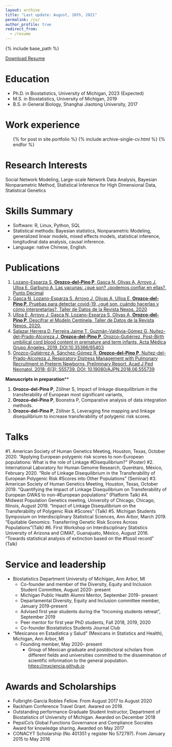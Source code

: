 ```yaml
---
layout: archive
title: "Last update: August, 10th, 2021"
permalink: /cv/
author_profile: true
redirect_from:
  - /resume
---
```


{% include base_path %}

[Download Resume](https://umich.box.com/s/qaa2h6vub3ibhipkl6k9w2ludqt8jeju)

Education
======
* Ph.D. in Biostatistics, University of Michigan, 2023 (Expected)
* M.S. in Biostatistics, University of Michigan, 2019 
* B.S. in General Biology, Shanghai Jiaotong University, 2017

Work experience
======
<ul>{% for post in site.portfolio %}
    {% include archive-single-cv.html %}
  {% endfor %}</ul>
  
Research Interests
======
Social Network Modeling, Large-scale Network Data Analysis, Bayesian Nonparametric Method, Statistical Inference for High Dimensional Data, Statistical Genetics 

Skills Summary
======
* Software: R, Linux, Python, SQL
* Statistical methods: Bayesian statistics, Nonparametric Modeling, generalized linear models, mixed effects models, statistical inference, longitudinal data analysis, causal inference.
* Language: native Chinese, English.

Publications
======
1. [Lozano-Esparza S, **Orozco-del-Pino P**, Gasca N, Olivas A, Arroyo J, Ulloa E, Garbuno A, Las vacunas: ¿qué son? ¿podemos confiar en ellas?, Punto Decimal](https://puntodecimal.mx/ciencia/las-vacunas-que-son-y-podemos-confiar-en-ellas)
2. [Gasca N, Lozano-Esparza S, Arroyo J, Olivas A, Ulloa E, **Orozco-del-Pino P**, Pruebas para detectar covid-19, ¿qué son, cuándo hacerlas y cómo interpretarlas?, Taller de Datos de la Revista Nexos. 2020](https://datos.nexos.com.mx/?p=1771)
3. [Ulloa E, Arroyo J, Gasca N, Lozano-Esparza S, Olivas A, **Orozco-del-Pino P**, Descifrar el Modelo Centinela, Taller de Datos de la Revista Nexos. 2020.](https://datos.nexos.com.mx/?p=1520)
4. [Salazar Herrera D, Ferreira Jaime T, Guzmán-Valdivia-Gómez G, Nuñez-del-Prado-Alcoreza J, **Orozco-del-Pino P**, Orozco-Gutiérrez, Post-Birth umbilical cord blood content in premature and term infants, Acta Médica Grupo Ángeles. 2019, DOI:10.35366/95403](https://www.medigraphic.com/cgi-bin/new/resumenI.cgi?IDARTICULO=95403)
5. [Orozco-Gutiérrez A, Sánchez-Gómez R, **Orozco-del-Pino P**, Nuñez-del-Prado-Alcoreza J. Respiratory Distress Management with Pulmonary Recruitment in Preterm Newborns, Preliminary Report. Acad J Ped Neonatol. 2018; 6(3): 555739. DOI: 10.19080/AJPN.2018.06.555739](https://juniperpublishers.com/ajpn/AJPN.MS.ID.555739.php)

**Manuscripts in preparation****
1. **Orozco-del-Pino P**, Zöllner S, Impact of linkage disequilibrium in the transferability of European most significant variants, 
2. **Orozco-del-Pino P**, Boonstra P, Comparative analysis of data integration methods.
3. **Orozco-del-Pino P**, Zöllner S, Leveraging fine mapping and linkage disequilibrium to increase transferability of polygenic risk scores.
  
Talks
======
#1. American Society of Human Genetics Meeting, Houston, Texas, October 2020. “Applying European polygenic risk scores to non-European populations: What is the role of Linkage #Disequilibrium?” (Poster)
#2. International Laboratory for Human Genome Research, Querétaro, México, February 2020. “Role of Linkage Disequilibrium in the Transferability of European Polygenic Risk #Scores into Other Populations” (Seminar)
#3. American Society of Human Genetics Meeting, Houston, Texas, October 2019. “Quantifying the Impact of Linkage Disequilibrium on Transferability of European GWAS to non-#European populations” (Platform Talk)
#4. Midwest Population Genetics meeting, University of Chicago, Chicago, Illinois, August 2019. “Impact of Linkage Disequilibrium on the Transferability of Polygenic Risk #Scores” (Talk)
#5. Michigan Students Symposium on Interdisciplinary Statistical Sciences, Ann Arbor, March 2019. “Equitable Genomics: Transferring Genetic Risk Scores Across Populations”(Talk)
#6. First Workshop on Interdisciplinary Statistics University of Arizona and CIMAT, Guanajuato, México, August 2016. “Towards statistical analysis of extinction based on the #fossil record” (Talk)
  
Service and leadership
======
* Biostatistics Department University of Michigan, Ann Arbor, MI
  * Co-founder and member of the Diversity, Equity and Inclusion Student Committee, August 2020- present 
  * Michigan Public Health Alumni Mentor, September 2019- present
  * Departamental Diversity, Equity and Inclusion committee member, January 2019-present
  * Advised first year students during the “Incoming students retreat”, September 2019
  * Peer mentor for first year PhD students, Fall 2018, 2019, 2020
  * Co-founder Biostatistics Students Journal Club
* “Mexicanos en Estadística y Salud” (Mexicans in Statistics and Health), Michigan, Ann Arbor, MI
  * Founding member, May 2020- present
    * Group of Mexican graduate and postdoctoral scholars from different fields and universities committed to the dissemination of scientific information to the general population. https://mxciencia.github.io

Awards and Scholarships
======
* Fulbright-Garcia Robles Fellow. From August 2017 to August 2020
* Rackham Conference Travel Grant. Awared on 2019.
* Outstanding performance Graduate Student Instructor, Department of Biostatistics of University of Michigan. Awarded on
December 2018
* PepsiCo’s Global Functions Governance and Compliance Socrates Award for knowledge sharing. Awarded on May 2017
* CONACYT Scholarship (No 401351 y register No 572797). From January 2015 to May 2016
